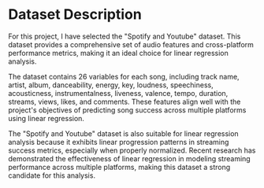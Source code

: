 # Dataset Description

For this project, I have selected the "Spotify and Youtube" dataset. This dataset provides a comprehensive set of audio features and cross-platform performance metrics, making it an ideal choice for linear regression analysis.

The dataset contains 26 variables for each song, including track name, artist, album, danceability, energy, key, loudness, speechiness, acousticness, instrumentalness, liveness, valence, tempo, duration, streams, views, likes, and comments. These features align well with the project's objectives of predicting song success across multiple platforms using linear regression.

The "Spotify and Youtube" dataset is also suitable for linear regression analysis because it exhibits linear progression patterns in streaming success metrics, especially when properly normalized. Recent research has demonstrated the effectiveness of linear regression in modeling streaming performance across multiple platforms, making this dataset a strong candidate for this analysis.
